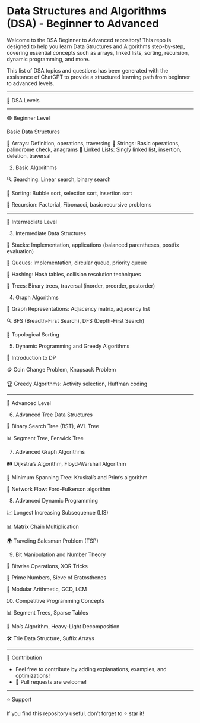 # Data Structures and Algorithms (DSA) - Beginner to Advanced

Welcome to the DSA Beginner to Advanced repository! This repo is designed to help you learn Data Structures and Algorithms step-by-step, covering essential concepts such as arrays, linked lists, sorting, recursion, dynamic programming, and more.

This list of DSA topics and questions has been generated with the assistance of ChatGPT to provide a structured learning path from beginner to advanced levels.

---

🚀 DSA Levels

---

🟢 Beginner Level

Basic Data Structures

📌 Arrays: Definition, operations, traversing
📌 Strings: Basic operations, palindrome check, anagrams
📌 Linked Lists: Singly linked list, insertion, deletion, traversal

2. Basic Algorithms

🔍 Searching: Linear search, binary search

🔄 Sorting: Bubble sort, selection sort, insertion sort

🔄 Recursion: Factorial, Fibonacci, basic recursive problems

---

🔵 Intermediate Level

3. Intermediate Data Structures

📌 Stacks: Implementation, applications (balanced parentheses, postfix evaluation)

📌 Queues: Implementation, circular queue, priority queue

📌 Hashing: Hash tables, collision resolution techniques

🌳 Trees: Binary trees, traversal (inorder, preorder, postorder)

4. Graph Algorithms

🔗 Graph Representations: Adjacency matrix, adjacency list

🔍 BFS (Breadth-First Search), DFS (Depth-First Search)

🔄 Topological Sorting

5. Dynamic Programming and Greedy Algorithms

🎯 Introduction to DP

🪙 Coin Change Problem, Knapsack Problem

🏆 Greedy Algorithms: Activity selection, Huffman coding

---

🔴 Advanced Level

6. Advanced Tree Data Structures

🌳 Binary Search Tree (BST), AVL Tree

📊 Segment Tree, Fenwick Tree

7. Advanced Graph Algorithms

🛤️ Dijkstra’s Algorithm, Floyd-Warshall Algorithm

🔗 Minimum Spanning Tree: Kruskal’s and Prim’s algorithm

🌊 Network Flow: Ford-Fulkerson algorithm

8. Advanced Dynamic Programming

📈 Longest Increasing Subsequence (LIS)

📊 Matrix Chain Multiplication

🌍 Traveling Salesman Problem (TSP)

9. Bit Manipulation and Number Theory

🧮 Bitwise Operations, XOR Tricks

🔢 Prime Numbers, Sieve of Eratosthenes

📐 Modular Arithmetic, GCD, LCM

10. Competitive Programming Concepts

📊 Segment Trees, Sparse Tables

📌 Mo’s Algorithm, Heavy-Light Decomposition

🛠️ Trie Data Structure, Suffix Arrays

---

📌 Contribution

- Feel free to contribute by adding explanations, examples, and optimizations!
- 📩 Pull requests are welcome!

---

⭐ Support

If you find this repository useful, don’t forget to ⭐ star it!
